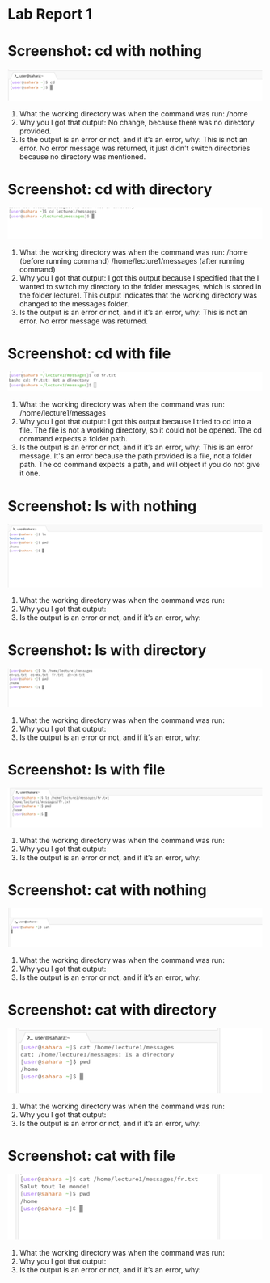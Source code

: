 # Lab Report 1

# Screenshot: cd with nothing
![Image](cd_none.png)

1. What the working directory was when the command was run: /home
2. Why you I got that output: No change, because there was no directory provided.
3. Is the output is an error or not, and if it’s an error, why: This is not an error. No error message was returned, it just didn't switch directories because no directory was mentioned.

# Screenshot: cd with directory
![cd_directory](cd_directory.png)

1. What the working directory was when the command was run: /home (before running command) /home/lecture1/messages (after running command)
2. Why you I got that output: I got this output because I specified that the I wanted to switch my directory to the folder messages, which is stored in the folder lecture1. This output indicates that the working directory was changed to the messages folder.
3. Is the output is an error or not, and if it’s an error, why: This is not an error. No error message was returned.

# Screenshot: cd with file
![Image](cd_text.png)

1. What the working directory was when the command was run: /home/lecture1/messages
2. Why you I got that output: I got this output because I tried to cd into a file. The file is not a working directory, so it could not be opened. The cd command expects a folder path.
3. Is the output is an error or not, and if it’s an error, why: This is an error message. It's an error because the path provided is a file, not a folder path. The cd command expects a path, and will object if you do not give it one.

# Screenshot: ls with nothing
![ls_none](ls_none.png)
1. What the working directory was when the command was run: 
2. Why you I got that output: 
3. Is the output is an error or not, and if it’s an error, why: 

# Screenshot: ls with directory
![ls_directory](ls_directory.png)
1. What the working directory was when the command was run: 
2. Why you I got that output: 
3. Is the output is an error or not, and if it’s an error, why:
   
# Screenshot: ls with file
![ls_text](ls_text.png)
1. What the working directory was when the command was run: 
2. Why you I got that output: 
3. Is the output is an error or not, and if it’s an error, why:

# Screenshot: cat with nothing
![cat_none](cat_none.png)
1. What the working directory was when the command was run: 
2. Why you I got that output: 
3. Is the output is an error or not, and if it’s an error, why: 

# Screenshot: cat with directory
![cat_directory](cat_directory.png)
1. What the working directory was when the command was run: 
2. Why you I got that output: 
3. Is the output is an error or not, and if it’s an error, why:
   
# Screenshot: cat with file
![cat_text](cat_text.png)
1. What the working directory was when the command was run: 
2. Why you I got that output: 
3. Is the output is an error or not, and if it’s an error, why:

